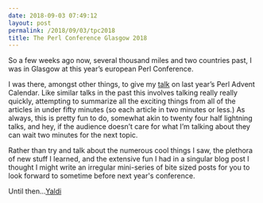 ```yaml
---
date: 2018-09-03 07:49:12
layout: post
permalink: /2018/09/03/tpc2018
title: The Perl Conference Glasgow 2018
---
```

So a few weeks ago now, several thousand miles and two countries past, I was in Glasgow at this year’s european Perl Conference.

I was there, amongst other things, to give my [talk](https://perladvent.github.io/tpc2018/) on last year’s Perl Advent Calendar. Like similar talks in the past this involves talking really really quickly, attempting to summarize all the exciting things from all of the articles in under fifty minutes (so each article in two minutes or less.)  As always, this is pretty fun to do, somewhat akin to twenty four half lightning talks, and hey, if the audience doesn’t care for what I’m talking about they can wait two minutes for the next topic.

Rather than try and talk about the numerous cool things I saw, the plethora of new stuff I learned, and the extensive fun I had in a singular blog post I thought I might write an irregular mini-series of bite sized posts for you to look forward to sometime before next year's conference.

Until then...[Yaldi](https://www.urbandictionary.com/define.php?term=Yaldi&amp=true)